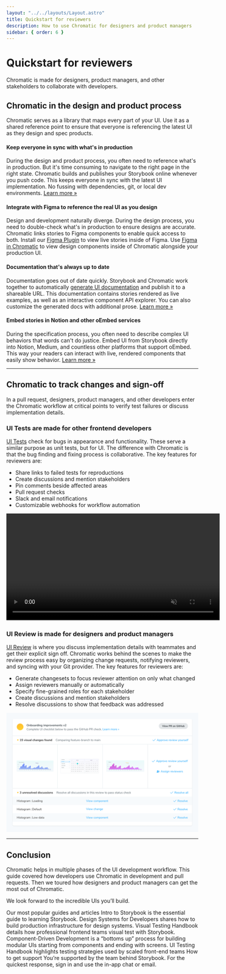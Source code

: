 ```yaml
---
layout: "../../layouts/Layout.astro"
title: Quickstart for reviewers
description: How to use Chromatic for designers and product managers
sidebar: { order: 6 }
---
```


# Quickstart for reviewers

Chromatic is made for designers, product managers, and other stakeholders to collaborate with developers.

## Chromatic in the design and product process

Chromatic serves as a library that maps every part of your UI. Use it as a shared reference point to ensure that everyone is referencing the latest UI as they design and spec products.

#### Keep everyone in sync with what's in production

During the design and product process, you often need to reference what's in production. But it's time consuming to navigate to the right page in the right state. Chromatic builds and publishes your Storybook online whenever you push code. This keeps everyone in sync with the latest UI implementation. No fussing with dependencies, git, or local dev environments. [Learn more »](/docs/setup)

#### Integrate with Figma to reference the real UI as you design

Design and development naturally diverge. During the design process, you need to double-check what's in production to ensure designs are accurate. Chromatic links stories to Figma components to enable quick access to both. Install our [Figma Plugin](/docs/figma-plugin) to view live stories inside of Figma. Use [Figma in Chromatic](/docs/figma-in-chromatic) to view design components inside of Chromatic alongside your production UI.

#### Documentation that's always up to date

Documentation goes out of date quickly. Storybook and Chromatic work together to automatically [generate UI documentation](https://storybook.js.org/docs/writing-docs/introduction) and publish it to a shareable URL. This documentation contains stories rendered as live examples, as well as an interactive component API explorer. You can also customize the generated docs with additional prose. [Learn more »](/docs/document)

#### Embed stories in Notion and other oEmbed services

During the specification process, you often need to describe complex UI behaviors that words can't do justice. Embed UI from Storybook directly into Notion, Medium, and countless other platforms that support oEmbed. This way your readers can interact with live, rendered components that easily show behavior. [Learn more »](/docs/embed#embed-stories)

---

## Chromatic to track changes and sign-off

In a pull request, designers, product managers, and other developers enter the Chromatic workflow at critical points to verify test failures or discuss implementation details.

### UI Tests are made for other frontend developers

[UI Tests](/docs/test) check for bugs in appearance and functionality. These serve a similar purpose as unit tests, but for UI. The difference with Chromatic is that the bug finding and fixing process is collaborative. The key features for reviewers are:

- Share links to failed tests for reproductions
- Create discussions and mention stakeholders
- Pin comments beside affected areas
- Pull request checks
- Slack and email notifications
- Customizable webhooks for workflow automation

<video autoPlay muted playsInline loop width="560px" class="center" style="pointer-events: none;">
  <source src="/docs/assets/testscreen-comment-pinned-optimized.mp4" type="video/mp4" />
</video>

### UI Review is made for designers and product managers

[UI Review](/docs/review) is where you discuss implementation details with teammates and get their explicit sign off. Chromatic works behind the scenes to make the review process easy by organizing change requests, notifying reviewers, and syncing with your Git provider. The key features for reviewers are:

- Generate changesets to focus reviewer attention on only what changed
- Assign reviewers manually or automatically
- Specify fine-grained roles for each stakeholder
- Create discussions and mention stakeholders
- Resolve discussions to show that feedback was addressed

![UI Checklist](../../images/prscreen-ui-checklist.png)

---

## Conclusion

Chromatic helps in multiple phases of the UI development workflow. This guide covered how developers use Chromatic in development and pull requests. Then we toured how designers and product managers can get the most out of Chromatic.

We look forward to the incredible UIs you’ll build.

Our most popular guides and articles
Intro to Storybook is the essential guide to learning Storybook.
Design Systems for Developers shares how to build production infrastructure for design systems.
Visual Testing Handbook details how professional frontend teams visual test with Storybook.
Component-Driven Development is a “bottoms up” process for building modular UIs starting from components and ending with screens.
UI Testing Handbook highlights testing strategies used by scaled front-end teams
How to get support
You’re supported by the team behind Storybook. For the quickest response, sign in and use the in-app chat or email.
